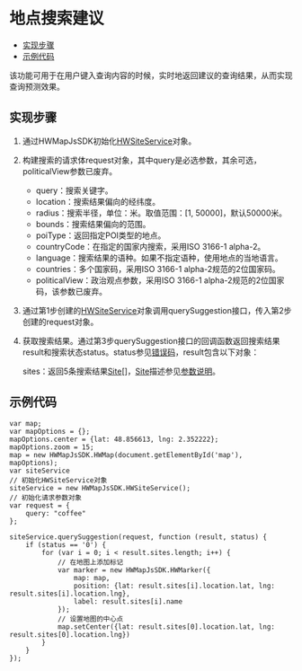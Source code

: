 # 地点搜索建议<a name="ZH-CN_TOPIC_0000001099341060"></a>

-   [实现步骤](#section05671521114112)
-   [示例代码](#section1715816329413)

该功能可用于在用户键入查询内容的时候，实时地返回建议的查询结果，从而实现查询预测效果。

## 实现步骤<a name="section05671521114112"></a>

1.  通过HWMapJsSDK初始化[HWSiteService](zh-cn_topic_0000001099181268.md)对象。
2.  构建搜索的请求体request对象，其中query是必选参数，其余可选，politicalView参数已废弃。
    -   query：搜索关键字。
    -   location：搜索结果偏向的经纬度。
    -   radius：搜索半径，单位：米。取值范围：\[1, 50000\]，默认50000米。
    -   bounds：搜索结果偏向的范围。
    -   poiType：返回指定POI类型的地点。
    -   countryCode：在指定的国家内搜索，采用ISO 3166-1 alpha-2。
    -   language：搜索结果的语种。如果不指定语种，使用地点的当地语言。
    -   countries：多个国家码，采用ISO 3166-1 alpha-2规范的2位国家码。
    -   politicalView：政治观点参数，采用ISO 3166-1 alpha-2规范的2位国家码，该参数已废弃。

3.  通过第1步创建的[HWSiteService](zh-cn_topic_0000001099181268.md)对象调用querySuggestion接口，传入第2步创建的request对象。
4.  获取搜索结果。通过第3步querySuggestion接口的回调函数返回搜索结果result和搜索状态status。status参见[错误码](zh-cn_topic_0000001145780991.md)，result包含以下对象：

    sites：返回5条搜索结果[Site](zh-cn_topic_0000001145860985.md#s60f796f99e2a42589d569ce7de36a113)\[\]，[Site](zh-cn_topic_0000001145860985.md#s60f796f99e2a42589d569ce7de36a113)描述参见[参数说明](zh-cn_topic_0000001145860985.md)。


## 示例代码<a name="section1715816329413"></a>

```
var map;
var mapOptions = {};
mapOptions.center = {lat: 48.856613, lng: 2.352222};
mapOptions.zoom = 15;
map = new HWMapJsSDK.HWMap(document.getElementById('map'), mapOptions);
var siteService
// 初始化HWSiteService对象
siteService = new HWMapJsSDK.HWSiteService();
// 初始化请求参数对象
var request = {
    query: "coffee"
};

siteService.querySuggestion(request, function (result, status) {
    if (status == '0') {
        for (var i = 0; i < result.sites.length; i++) {
            // 在地图上添加标记
            var marker = new HWMapJsSDK.HWMarker({
                map: map,
                position: {lat: result.sites[i].location.lat, lng: result.sites[i].location.lng},
                label: result.sites[i].name
            });
            // 设置地图的中心点
            map.setCenter({lat: result.sites[0].location.lat, lng: result.sites[0].location.lng})
        }
    }
});
```

